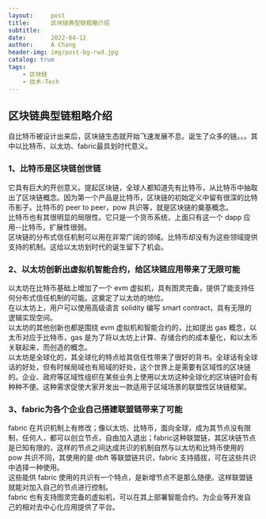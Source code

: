 ```yaml
---
layout:     post
title:      区块链典型链粗略介绍
subtitle:   
date:       2022-04-12
author:     A Chang
header-img: img/post-bg-rwd.jpg
catalog: true
tags:
    - 区块链
    - 技术-Tech
---
```


## 区块链典型链粗略介绍

自比特币被设计出来后，区块链生态就开始飞速发展不息。诞生了众多的链。。。其中以比特币、以太坊、fabric最具划时代意义。

### 1、比特币是区块链创世链
它具有巨大的开创意义。提起区块链，全球人都知道先有比特币，从比特币中抽取出了区块链概念。因为第一个产品是比特币，区块链的初始定义中留有很深的比特币影子。比特币的 peer to peer，pow 共识等，就是区块链的奠基概念。  
比特币也有其很明显的局限性。它只是一个货币系统，上面只有这一个 dapp 应用--比特币，扩展性很弱。  
区块链的分布式信任机制可以用在非常广阔的领域。比特币却没有为这些领域提供支持的机制。这给以太坊划时代的诞生留下了机会。  

### 2、以太坊创新出虚拟机智能合约，给区块链应用带来了无限可能
以太坊在比特币基础上增加了一个 evm 虚拟机，具有图灵完备，提供了能支持任何分布式信任机制的可能。这奠定了以太坊的地位。  
在以太坊上，用户可以使用高级语言 solidity 编写 smart contract，具有无限的逻辑实现空间。  
以太坊的其他创新也都是围绕 evm 虚拟机和智能合约的，比如提出 gas 概念，以太币对应于比特币，gas 是为了将以太坊上计算、存储合约的成本量化，和以太币关联起来，而创造的概念。  
以太坊是全球化的，其全球化的特点给其信任性带来了很好的背书。全球话有全球话的好处，但有时候局域也有局域的好处，这个世界上是需要有区域性的区块链的。企业、政府等区域性组织在某些业务上使用以太坊这种全球化的区块链时会有种种不便。这种需求促使大家开发出一款适用于区域场景的联盟性区块链框架。  

### 3、fabric为各个企业自己搭建联盟链带来了可能
fabric 在共识机制上有修改；像以太坊、比特币，面向全球，成为其节点没有限制，任何人，都可以创立节点，自由加入退出；fabric这种联盟链，其区块链节点是已知有限的，这样的节点之间达成共识的机制自然与以太坊和比特币使用的 pow 共识不同，其使用的是 dbft 等联盟链共识，fabric 支持插拔，可在这些共识中选择一种使用。  
这些能供 fabric 使用的共识有一个特点，是新增节点不是那么随便。这样联盟链就能对加入自己的节点进行控制。  
fabric 也有支持图灵完备的虚拟机，可以在其上部署智能合约。为企业等开发自己的相对去中心化应用提供了平台。   